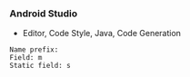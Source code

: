 
### Android Studio

* Editor, Code Style, Java, Code Generation

```
Name prefix:
Field: m
Static field: s
```
